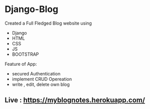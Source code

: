 # Django-Blog
Created a Full Fledged Blog website using 
- Django
- HTML
- CSS 
- JS
- BOOTSTRAP

Feature of App:
- secured Authentication
- implement CRUD Opereation
- write , edit, delete own blog

## Live : https://myblognotes.herokuapp.com/
